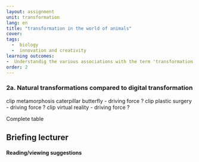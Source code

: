 ```yaml
---
layout: assignment
unit: transformation
lang: en
title: "transformation in the world of animals"  
cover:
tags:
  -  biology
  -  innovation and creativity
learning outcomes: 
-  Understandig the various associations with the term 'transformation' 
order: 2
---
```

<!-- more -->

<!-- briefing-student -->

### 2a. Natural transformations compared to digital transformation  
<!-- section-contents -->

clip metamorphosis caterpillar butterfly - driving force ?
clip plastic surgery - driving force ?
clip virtual reality - driving force ? 

Complete table 

<!-- section -->


<!-- briefing-teacher -->
## Briefing lecturer


#### Reading/viewing  suggestions



